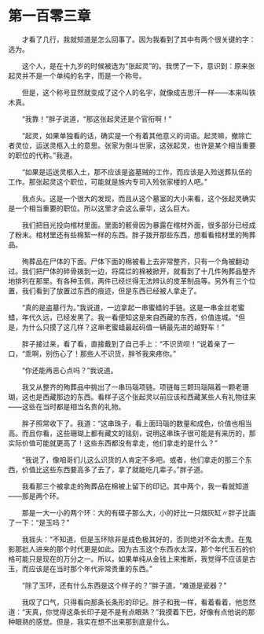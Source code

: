 # 第一百零三章


　　才看了几行，我就知道是怎么回事了。因为我看到了其中有两个很关键的字：选为。

　　这个人，是在十九岁的时候被选为“张起灵”的。我愣了一下，意识到：原来张起灵并不是一个单纯的名字，而是一个称号。

　　但是，这个称号显然就变成了这个人的名宇，就像成吉思汗一样——本来叫铁木真。

　　“我靠！”胖子说道，“那这张起灵还是个官衔啊！”

　　“起灵，如果单独看的话，确实是一个有着其他意义的词语。起灵嘛，撤除亡者灵位，运送灵柩入土的意思。张家为倒斗世家，这张起灵，也许是某个相当重要的职位的代称。”我道。

　　“如果是运送灵柩入土，那不应该是盗墓贼的工作，而应该是入殓送葬队伍的工作。那张起灵这个职位，可能就是族内专司入殓张家楼的人吧。”

　　我点头。这是一个很大的发现，而且从这个墓室的大小来看，这个张起灵确实是一个相当重要的职位。所以这里才会这么豪华，这么巨大。

　　我们把目光投向棺材里面。里面的骸骨因为暴露在棺材外面，很多部分已经成了粉末。棺材里还有些棉絮一样的东西。胖子拨开那些东西，想看看棺材里的殉葬品。

　　殉葬品在尸体的下面。尸体下面的棉被看上去非常整齐，只有一个角被翻动过。我们把尸体的碎骨拨到一边，将腐烂的棉被掀开，就看到了十几件殉葬品整齐地排列在那里。有各种玉佩，两件已经烂得无法辨认的皮革制品等。另外有三个位置，我们看到了放置过东西的痕迹，但是东西已经被人拿走了。

　　“真的是盗墓行为。”我说道，一边拿起一串蜜蜡的手链。这是一串金丝老蜜蜡，年代久远，已经发黑了。我一看便知这是来自西藏的东西，价值连城。“但是，为什么只摸了这几样？这串老蜜蜡最起码值一辆最先进的越野车！”

　　胖子接过来，看了看，直接戴到了自己手上：“不识货呗！”说着亲了一口，“乖啊，别伤心了！那些人不识货，胖爷我来疼你。”

　　“你还能再恶心点吗？”我说道。

　　我又从整齐的殉葬品中挑出了一串玛瑙项链。项链每三颗玛瑙隔着一颗老珊瑚，这也是西藏那边的东西。看样子这个张起灵以前应该和西藏某些人有礼物往来——这些在当时都是相当名贵的礼物。

　　胖子照常收下了。我道：“这串珠子，看上面玛瑙的数量和成色，价值也相当高。而且你看，这些珊瑚上都有藏文的铭刻，说明这串珠子很可能是有来历的，那实际价值可能就更高了！这些东西都没有拿走，他们拿走的是什么？”

　　“我说了，像咱哥们儿这么识货的人肯定不多吧。或者，他们拿走的那三个东西，价值比这些东西要高多了去了，拿了就能吃几辈子。”胖子道。

　　我看那三个被拿走的殉葬品在棉被上留下的印记。其中两个，我一看就知道——那是两个环。

　　那是一大一小的两个环：大的有碟子那么大，小的好比一只烟灰缸〃胖子比画了一下：“是玉吗？”

　　我摇头：“不知道，但是玉环除非是成色极其好的，否则绝对不会太贵。在鬼影那批人进来的那个时代更是如此。因为古玉这个东西水太深，那个年代玉石的价格可能只是现在的万分之一。所以，如果单纯从金钱上来推断，我觉得不应该是古玉，而应该是在当时那个年代非常贵重的东西。”

　　“除了玉环，还有什么东西是这个样子的？”胖子道，“难道是瓷器？”

　　我叹了口气，只得看向那条长条形的印记。胖子和我一样，看着看着，他忽然道：“天真，你觉得这条长印子是不是有点眼熟？”我摸着下巴，好像有点他说的那种眼熟的感觉。但是，我实在想不出来那到底是什么。

